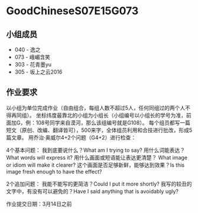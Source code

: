 # GoodChineseS07E15G073

## 小组成员
- 040 - 逸之
- 073 - 峨嵋含笑
- 303 - 花青墨yu
- 305 - 坂上之云2016

## 作业要求
以小组为单位完成作业（自由组合，每组人数不超过5人，任何同组过的两个人不得再同组）。
坐标纬度最靠北的小组为小组长（小组编号以小组长的学号为准，前面加G，例：108号同学来自漠河，那么该组编号就是G108）。
每个组员都写一篇短文（原创、改编、翻译皆可），500来字，全体组员利用和合技进行批改，形成5篇文章。
用乔治·奥威尔4+2个问题（G4+2）进行检查：

4个基本问题：
我到底要说什么？What am I trying to say?
用什么词能表达？What words will express it?
用什么画面或短语能让表达更清楚？ What image or idiom will make it clearer?
这个画面是否足够新鲜，能够达到效果？Is this image fresh enough to have the effect?

2个追加问题：
我能不能写的更简洁？Could I put it more shortly?
我写的较丑的文字中，有没有可以避免的？Have I said anything that is avoidably ugly?

作业提交日期：3月14日之前
